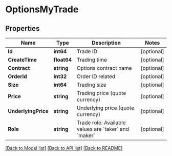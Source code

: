# OptionsMyTrade

## Properties

Name | Type | Description | Notes
------------ | ------------- | ------------- | -------------
**Id** | **int64** | Trade ID | [optional] 
**CreateTime** | **float64** | Trading time | [optional] 
**Contract** | **string** | Options contract name | [optional] 
**OrderId** | **int32** | Order ID related | [optional] 
**Size** | **int64** | Trading size | [optional] 
**Price** | **string** | Trading price (quote currency) | [optional] 
**UnderlyingPrice** | **string** | Underlying price (quote currency) | [optional] 
**Role** | **string** | Trade role. Available values are &#x60;taker&#x60; and &#x60;maker&#x60; | [optional] 

[[Back to Model list]](../README.md#documentation-for-models) [[Back to API list]](../README.md#documentation-for-api-endpoints) [[Back to README]](../README.md)


